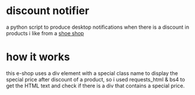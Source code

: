 # discount notifier
a python script to produce desktop notifications when there is a discount in products i like from a [shoe shop](https://www.epapoutsia.gr)

# how it works
this e-shop uses a div element with a special class name to display the special price after discount of a product,
so i used requests_html & bs4 to get the HTML text and check if there is a div that contains a special price.
